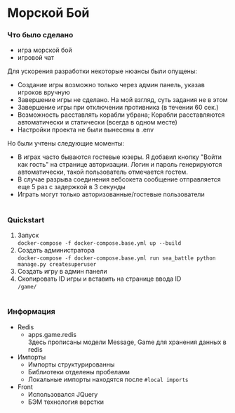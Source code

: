 # Морской Бой

### Что было сделано

 - игра морской бой
 - игровой чат


Для ускорения разработки некоторые нюансы были опущены:

- Создание игры возможно только через админ панель, указав игроков вручную
- Завершение игры не сделано. На мой взгляд, суть задания не в этом
- Завершение игры при отключении противника (в течении 60 сек.)
- Возможность расставлять корабли убрана; Корабли расставляются автоматически и статически (всегда в одном месте)
- Настройки проекта не были вынесены в .env

Но были учтены следующие моменты:

- В играх часто бываются гостевые юзеры. Я добавил кнопку "Войти как гость" на странице авторизации. Логин и пароль генерируются автоматически, такой пользователь отмечается гостем.
- В случае разрыва соединения вебсокета сообщение отправляется еще 5 раз с задержкой в 3 секунды 
- Играть могут только авторизованные/гостевые пользователи

#

### Quickstart


1. Запуск  
`docker-compose -f docker-compose.base.yml up --build`
2. Создать администратора  
`docker-compose -f docker-compose.base.yml run sea_battle python manage.py createsuperuser`
3. Создать игру в админ панели
4. Скопировать ID игры и вставить на странице ввода ID  
`/game/`


#

### Информация

- Redis  
  - apps.game.redis  
  Здесь прописаны модели Message, Game для хранения данных в redis
- Импорты  
  - Импорты структурированны  
  - Библиотеки отделены пробелами  
  - Локальные импорты находятся после `#local imports`
- Front
  - Использовался JQuery
  - БЭМ технология верстки